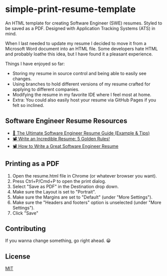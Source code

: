 # simple-print-resume-template

An HTML template for creating Software Engineer (SWE) resumes.  Styled to be saved as a PDF.  Designed with Application Tracking Systems (ATS) in mind.

When I last needed to update my resume I decided to move it from a Microsoft Word document into an HTML file.  Some developers hate HTML and probably loathe this idea, but I have found it a pleasant experience.

Things I have enjoyed so far:
* Storing my resume in source control and being able to easily see changes.
* Using branches to hold different versions of my resume crafted for applying to different companies.
* Modifying the resume in my favorite IDE where I feel most at home.
* Extra: You could also easily host your resume via GitHub Pages if you felt so inclined.

## Software Engineer Resume Resources

* [📃 The Ultimate Software Engineer Resume Guide (Example & Tips)](https://arc.dev/resume)
* [📽️ Write an Incredible Resume: 5 Golden Rules!](https://youtu.be/Tt08KmFfIYQ)
* [📽️ How to Write a Great Software Engineer Resume](https://youtu.be/ciIkiWwZnlc)

## Printing as a PDF

1. Open the resume.html file in Chrome (or whatever browser you want).
2. Press Ctrl+P/Cmd+P to open the print dialog.
3. Select "Save as PDF" in the Destination drop down.
4. Make sure the Layout is set to "Portrait".
5. Make sure the Margins are set to "Default" (under "More Settings").
6. Make sure the "Headers and footers" option is unselected (under "More Settings").
7. Click "Save"

## Contributing
If you wanna change something, go right ahead. 😀

## License
[MIT](https://choosealicense.com/licenses/mit/)